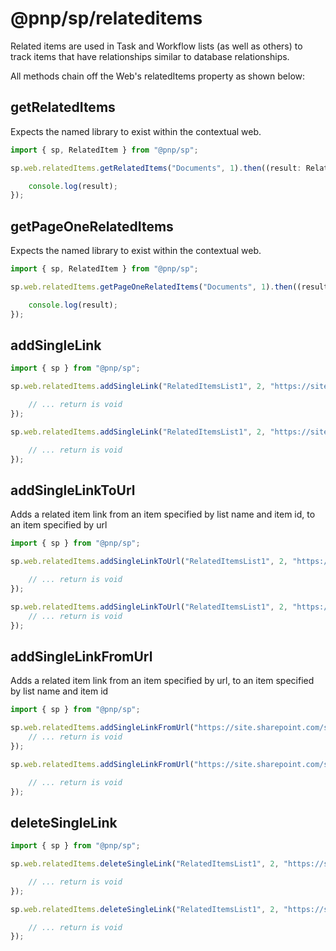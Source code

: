# @pnp/sp/relateditems

Related items are used in Task and Workflow lists (as well as others) to track items that have relationships similar to database relationships.

All methods chain off the Web's relatedItems property as shown below:

## getRelatedItems

Expects the named library to exist within the contextual web.

```TypeScript
import { sp, RelatedItem } from "@pnp/sp";

sp.web.relatedItems.getRelatedItems("Documents", 1).then((result: RelatedItem[]) => {

    console.log(result);
});
```

## getPageOneRelatedItems

Expects the named library to exist within the contextual web.

```TypeScript
import { sp, RelatedItem } from "@pnp/sp";

sp.web.relatedItems.getPageOneRelatedItems("Documents", 1).then((result: RelatedItem[]) => {

    console.log(result);
});
```
## addSingleLink

```TypeScript
import { sp } from "@pnp/sp";

sp.web.relatedItems.addSingleLink("RelatedItemsList1", 2, "https://site.sharepoint.com/sites/dev/subsite", "RelatedItemsList2", 1, "https://site.sharepoint.com/sites/dev").then(_ => {

    // ... return is void
});

sp.web.relatedItems.addSingleLink("RelatedItemsList1", 2, "https://site.sharepoint.com/sites/dev/subsite", "RelatedItemsList2", 1, "https://site.sharepoint.com/sites/dev", true).then(_ => {

    // ... return is void
});
```

## addSingleLinkToUrl

Adds a related item link from an item specified by list name and item id, to an item specified by url

```TypeScript
import { sp } from "@pnp/sp";

sp.web.relatedItems.addSingleLinkToUrl("RelatedItemsList1", 2, "https://site.sharepoint.com/sites/dev/subsite/Documents/test.txt").then(_ => {

    // ... return is void
});

sp.web.relatedItems.addSingleLinkToUrl("RelatedItemsList1", 2, "https://site.sharepoint.com/sites/dev/subsite/Documents/test.txt", true).then(_ => {
    // ... return is void
});
```

## addSingleLinkFromUrl

Adds a related item link from an item specified by url, to an item specified by list name and item id

```TypeScript
import { sp } from "@pnp/sp";

sp.web.relatedItems.addSingleLinkFromUrl("https://site.sharepoint.com/sites/dev/subsite/Documents/test.txt", "RelatedItemsList1", 2).then(_ => {
    // ... return is void
});

sp.web.relatedItems.addSingleLinkFromUrl("https://site.sharepoint.com/sites/dev/subsite/Documents/test.txt", "RelatedItemsList1", 2, true).then(_ => {

    // ... return is void
});
```

## deleteSingleLink

```TypeScript
import { sp } from "@pnp/sp";

sp.web.relatedItems.deleteSingleLink("RelatedItemsList1", 2, "https://site.sharepoint.com/sites/dev/subsite", "RelatedItemsList2", 1, "https://site.sharepoint.com/sites/dev").then(_ => {

    // ... return is void
});

sp.web.relatedItems.deleteSingleLink("RelatedItemsList1", 2, "https://site.sharepoint.com/sites/dev/subsite", "RelatedItemsList2", 1, "https://site.sharepoint.com/sites/dev", true).then(_ => {

    // ... return is void
});
```
